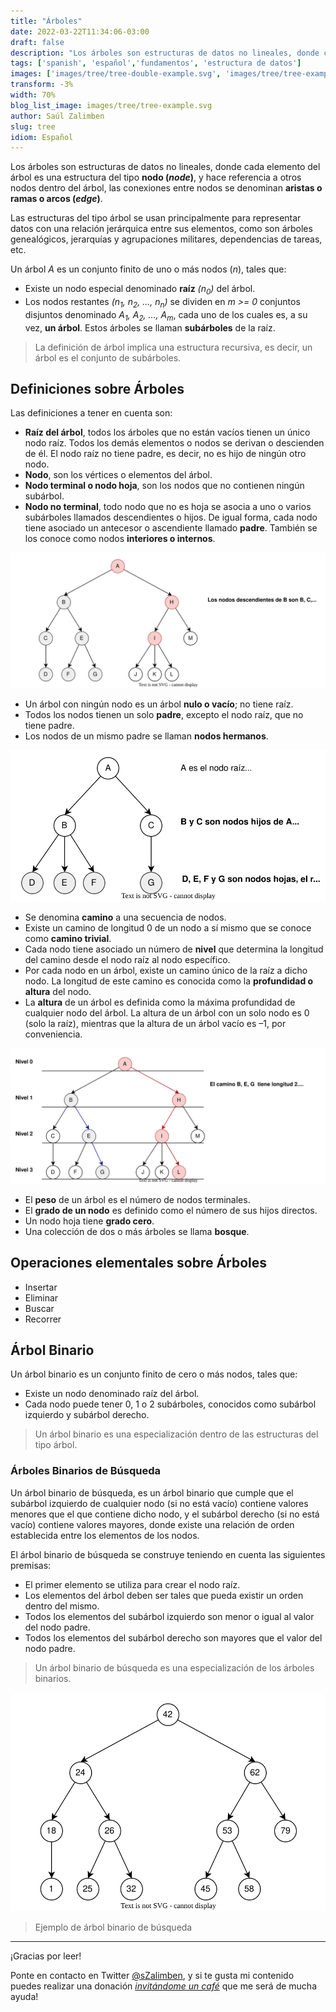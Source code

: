```yaml
---
title: "Árboles"
date: 2022-03-22T11:34:06-03:00
draft: false
description: "Los árboles son estructuras de datos no lineales, donde cada elemento del árbol es una estructura del tipo nodo."
tags: ['spanish', 'español','fundamentos', 'estructura de datos']
images: ['images/tree/tree-double-example.svg', 'images/tree/tree-example.svg']
transform: -3%
width: 70%
blog_list_image: images/tree/tree-example.svg
author: Saúl Zalimben
slug: tree
idiom: Español
---
```


Los árboles son estructuras de datos no lineales, donde cada elemento del árbol es una estructura del tipo **nodo (_node_)**, y hace referencia a otros nodos dentro del árbol, las conexiones entre nodos se denominan **aristas o ramas o arcos (_edge_)**.

Las estructuras del tipo árbol se usan principalmente para representar datos con una relación jerárquica entre sus elementos, como son árboles genealógicos, jerarquías y agrupaciones militares, dependencias de tareas, etc.

Un árbol _A_ es un conjunto finito de uno o más nodos (_n_), tales que:
- Existe un nodo especial denominado **raíz** _(n<sub>0</sub>)_ del árbol.
- Los nodos restantes _(n<sub>1</sub>, n<sub>2</sub>, ..., n<sub>n</sub>)_ se dividen en _m >= 0_ conjuntos disjuntos denominado _A<sub>1</sub>, A<sub>2</sub>, ..., A<sub>m</sub>_, cada uno de los cuales es, a su vez, **un árbol**. Estos árboles se llaman **subárboles** de la raíz.

>
> La definición de árbol implica una estructura recursiva, es decir, un árbol es el conjunto de subárboles.
>  

## Definiciones sobre Árboles
Las definiciones a tener en cuenta son:
- **Raíz del árbol**, todos los árboles que no están vacíos tienen un único nodo raíz. Todos los demás elementos o nodos se derivan o descienden de él. El nodo raíz no tiene padre, es decir, no es hijo de ningún otro nodo.
- **Nodo**, son los vértices o elementos del árbol. 
- **Nodo terminal o nodo hoja**, son los nodos que no contienen ningún subárbol.
- **Nodo no terminal**, todo nodo que no es hoja se asocia a uno o varios subárboles llamados descendientes o hijos. De igual forma, cada nodo tiene asociado un antecesor o ascendiente llamado **padre**. También se los conoce como nodos **interiores o internos**.

![Árbol. Ancestros y Descendientes](images/tree/tree-olds.svg)

- Un árbol con ningún nodo es un árbol **nulo o vacío**; no tiene raíz.
- Todos los nodos tienen un solo **padre**, excepto el nodo raíz, que no tiene padre.
- Los nodos de un mismo padre se llaman **nodos hermanos**.

![Árbol. Padres & Hijos](images/tree/tree-root-child.svg)

- Se denomina **camino** a una secuencia de nodos.
- Existe un camino de longitud 0 de un nodo a sí mismo que se conoce como **camino trivial**.
- Cada nodo tiene asociado un número de **nivel** que determina la longitud del camino desde el nodo raíz al nodo específico.
- Por cada nodo en un árbol, existe un camino único de la raíz a dicho nodo. La longitud de este camino es conocida como la **profundidad o altura** del nodo.
- La **altura** de un árbol es definida como la máxima profundidad de cualquier nodo del árbol. La altura de un árbol con un solo nodo es 0 (solo la raíz), mientras que la altura de un árbol vacío es –1, por conveniencia.

![Árbol. Niveles & Profundidad](images/tree/tree-level.svg)

- El **peso** de un árbol es el número de nodos terminales.
- El **grado de un nodo** es definido como el número de sus hijos directos.
- Un nodo hoja tiene **grado cero**.
- Una colección de dos o más árboles se llama **bosque**.

## Operaciones elementales sobre Árboles 
- Insertar 
- Eliminar
- Buscar
- Recorrer

## Árbol Binario

Un árbol binario es un conjunto finito de cero o más nodos, tales que:
- Existe un nodo denominado raíz del árbol.
- Cada nodo puede tener 0, 1 o 2 subárboles, conocidos como subárbol izquierdo y subárbol derecho. 

> Un árbol binario es una especialización dentro de las estructuras del tipo árbol.

### Árboles Binarios de Búsqueda
Un árbol binario de búsqueda, es un árbol binario que cumple que el subárbol izquierdo de cualquier nodo (si no está vacío) contiene valores menores que el que contiene dicho nodo, y el subárbol derecho (si no está vacío) contiene valores mayores, donde existe una relación de orden establecida entre los elementos de los nodos.


El árbol binario de búsqueda se construye teniendo en cuenta las siguientes premisas:
- El primer elemento se utiliza para crear el nodo raíz.
- Los elementos del árbol deben ser tales que pueda existir un orden dentro del mismo.
- Todos los elementos del subárbol izquierdo son menor o igual al valor del nodo padre.
- Todos los elementos del subárbol derecho son mayores que el valor del nodo padre.

> Un árbol binario de búsqueda es una especialización de los árboles binarios.

![Árbol Binario](images/tree/tree-binary.svg)
> Ejemplo de árbol binario de búsqueda

---

¡Gracias por leer! 

Ponte en contacto en Twitter [@sZalimben](https://twitter.com/sZalimben), y si te gusta mi contenido puedes realizar una donación *[invitándome un café](https://www.buymeacoffee.com/szalimben)* que me será de mucha ayuda!